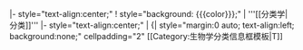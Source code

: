 |- style="text-align:center;"
! style="background: {{{color}}};" | '''[[分类学|分类]]'''
|- style="text-align:center;"
|
{| style="margin:0 auto; text-align:left; background:none;" cellpadding="2"<noinclude>
[[Category:生物学分类信息框模板|T]]
</noinclude>